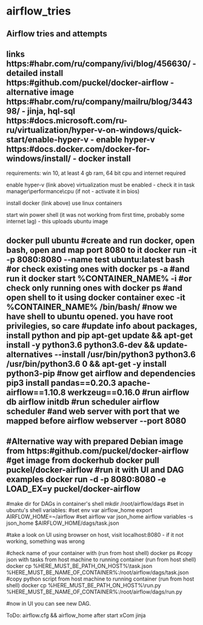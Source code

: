 # airflow_tries
Airflow tries and attempts
---------------------------------
links 
https:#habr.com/ru/company/ivi/blog/456630/ - detailed install
https:#github.com/puckel/docker-airflow - alternative image
https:#habr.com/ru/company/mailru/blog/344398/ - jinja, hql-sql
https:#docs.microsoft.com/ru-ru/virtualization/hyper-v-on-windows/quick-start/enable-hyper-v - enable hyper-v
https:#docs.docker.com/docker-for-windows/install/ - docker install
---------------------------------
requirements: win 10, at least 4 gb ram, 64 bit cpu and internet required

enable hyper-v (link above)
virtualization must be enabled - check it in task manager\performance\cpu (if not -  activate it in bios)

install docker (link above)
use linux containers

start win power shell (it was not working from first time, probably some internet lag) - this uploads ubuntu image 

docker pull ubuntu
#create and run docker, open bash, open and map port 8080 to it
docker run -it -p 8080:8080 --name test ubuntu:latest bash
#or check existing ones with
docker ps -a
#and run it
docker start %CONTAINER_NAME% -i
#or check only running ones with
docker ps
#and open shell to it using
docker container exec -it %CONTAINER_NAME% /bin/bash/
#now we have shell to ubuntu opened. you have root privilegies, so care
#update info about packages, install python and pip
apt-get update && apt-get install -y python3.6 python3.6-dev && update-alternatives --install /usr/bin/python3 python3.6 /usr/bin/python3.6 0 && apt-get -y install python3-pip
#now get airflow and dependencies
pip3 install pandas==0.20.3 apache-airflow==1.10.8 werkzeug==0.16.0
#run airflow db
airflow initdb
#run scheduler
airflow scheduler
#and web server with port that we mapped before
airflow webserver --port 8080
-----------------------------------------------------------------
#Alternative way with prepared Debian image from https:#github.com/puckel/docker-airflow
#get image from dockerhub
docker pull puckel/docker-airflow 
#run it with UI and DAG examples
docker run -d -p 8080:8080 -e LOAD_EX=y puckel/docker-airflow
-----------------------------------------------------------------
#make dir for DAGs in container's shell
mkdir /root/airflow/dags
#set in ubuntu's shell variables:
#set env var airflow_home
export AIRFLOW_HOME=~/airflow
#set airflow var json_home
airflow variables -s json_home $AIRFLOW_HOME/dags/task.json

#take a look on UI using browser on host, visit localhost:8080 - if it not working, something was wrong

#check name of your container with (run from host shell)
docker ps
#copy json with tasks from host machine to running container (run from host shell)
docker cp %HERE_MUST_BE_PATH_ON_HOST%\task.json %HERE_MUST_BE_NAME_OF_CONTAINER%:/root/airflow/dags/task.json
#copy python script from host machine to running container (run from host shell)
docker cp %HERE_MUST_BE_PATH_ON_HOST%\run.py %HERE_MUST_BE_NAME_OF_CONTAINER%:/root/airflow/dags/run.py

#now in UI you can see new DAG.


ToDo:
airflow.cfg && airflow_home after start
xCom 
jinja

